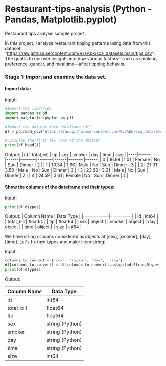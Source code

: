 # Restaurant-tips-analysis (Python - Pandas, Matplotlib.pyplot)
Restaurant tips analysis sample project.

In this project, I analyze restaurant tipping patterns using data from this dataset: "https://raw.githubusercontent.com/RusAbk/sca_datasets/main/tips.csv". The goal is to uncover insights into how various factors—such as smoking preference, gender, and mealtime—affect tipping behavior.

### Stage 1: Import and examine the data set.

#### Import data:

Input:
```python
#Import the libraries
import pandas as pd
import matplotlib.pyplot as plt

#Import the dataset into dataframe (df)
df = pd.read_csv("https://raw.githubusercontent.com/RusAbk/sca_datasets/main/tips.csv")

# Display the first few rows of the dataset
print(df.head())
```
Output:
| id | total_bill | tip  | sex    | smoker | day  | time   | size |
|----|-----------|------|--------|--------|------|--------|------|
|  0 | 16.99     | 1.01 | Female | No     | Sun  | Dinner | 2    |
|  1 | 10.34     | 1.66 | Male   | No     | Sun  | Dinner | 3    |
|  2 | 21.01     | 3.50 | Male   | No     | Sun  | Dinner | 3    |
|  3 | 23.68     | 3.31 | Male   | No     | Sun  | Dinner | 2    |
|  4 | 24.59     | 3.61 | Female | No     | Sun  | Dinner | 4    |

#### Show the columns of the dataframe and their types:

Input:
```python
print(df.dtypes)
```

Output:
| Column Name  | Data Type |
|-------------|-----------|
| id          | int64     |
| total_bill  | float64   |
| tip         | float64   |
| sex         | object    |
| smoker      | object    |
| day         | object    |
| time        | object    |
| size        | int64     |

We have string columns considered as objects at [sex], [smoker], [day], [time].
Let's fix their types and make them string:

Input:
```python
columns_to_convert = ['sex', 'smoker', 'day', 'time']
df[columns_to_convert] = df[columns_to_convert].astype(pd.StringDtype())
print(df.dtypes)
```
Output:

| Column Name  | Data Type         |
|-------------|------------------|
| id          | int64            |
| total_bill  | float64          |
| tip         | float64          |
| sex         | string (Python)  |
| smoker      | string (Python)  |
| day         | string (Python)  |
| time        | string (Python)  |
| size        | int64            |

